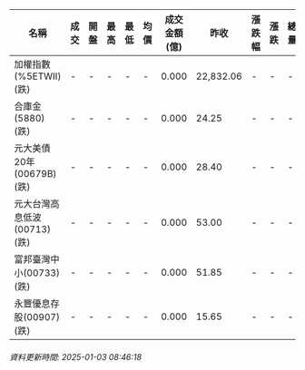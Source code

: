 | 名稱 | 成交 | 開盤 | 最高 | 最低 | 均價 | 成交金額(億) | 昨收 | 漲跌幅 | 漲跌 | 總量 | 昨量 | 振幅 |
| -------- | -------- | -------- | -------- |-------- | -------- | -------- |-------- |-------- |-------- | -------- | -------- |-------- |
|加權指數(%5ETWII) (跌)|-|-|-|-|-|0.000|22,832.06|-|-|-|-|0.00%|
|合庫金(5880) (跌)|-|-|-|-|-|0.000|24.25|-|-|-|-|0.00%|
|元大美債20年(00679B) (跌)|-|-|-|-|-|0.000|28.40|-|-|-|-|0.00%|
|元大台灣高息低波(00713) (跌)|-|-|-|-|-|0.000|53.00|-|-|-|-|0.00%|
|富邦臺灣中小(00733) (跌)|-|-|-|-|-|0.000|51.85|-|-|-|-|0.00%|
|永豐優息存股(00907) (跌)|-|-|-|-|-|0.000|15.65|-|-|-|-|0.00%|
###### 資料更新時間: 2025-01-03 08:46:18